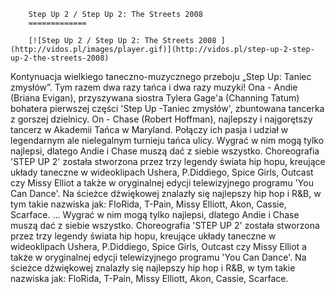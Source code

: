 
        Step Up 2 / Step Up 2: The Streets 2008 
        =============
        
        [![Step Up 2 / Step Up 2: The Streets 2008 ](http://vidos.pl/images/player.gif)](http://vidos.pl/step-up-2-step-up-2-the-streets-2008)
        
        
 Kontynuacja wielkiego taneczno-muzycznego przeboju „Step Up: Taniec zmysłów”. Tym razem dwa razy  tańca i dwa razy  muzyki! Ona - Andie (Briana Evigan), przyszywana siostra Tylera Gage'a (Channing Tatum) bohatera pierwszej części 'Step Up -Taniec zmysłów', zbuntowana tancerka z gorszej dzielnicy. On - Chase (Robert Hoffman), najlepszy i najgorętszy tancerz w Akademii Tańca w Maryland. Połączy ich pasja i udział w legendarnym ale nielegalnym turnieju tańca ulicy. Wygrać w nim mogą tylko najlepsi, dlatego Andie i Chase muszą dać z siebie wszystko. Choreografia 'STEP UP 2' została stworzona przez trzy legendy świata hip hopu, kreujące układy taneczne w wideoklipach Ushera, P.Diddiego, Spice Girls, Outcast czy Missy Elliot a także w oryginalnej edycji telewizyjnego programu 'You Can Dance'. Na ścieżce dźwiękowej znalazły się najlepszy hip hop i R&B, w tym takie nazwiska jak: FloRida, T-Pain, Missy Elliott, Akon, Cassie, Scarface.   ... Wygrać w nim mogą tylko najlepsi, dlatego Andie i Chase muszą dać z siebie wszystko. Choreografia 'STEP UP 2' została stworzona przez trzy legendy świata hip hopu, kreujące układy taneczne w wideoklipach Ushera, P.Diddiego, Spice Girls, Outcast czy Missy Elliot a także w oryginalnej edycji telewizyjnego programu 'You Can Dance'. Na ścieżce dźwiękowej znalazły się najlepszy hip hop i R&B, w tym takie nazwiska jak: FloRida, T-Pain, Missy Elliott, Akon, Cassie, Scarface.
    